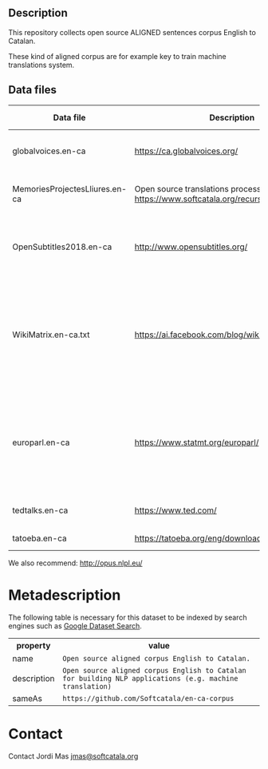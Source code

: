## Description
This repository collects open source ALIGNED sentences corpus English to Catalan.

These kind of aligned corpus are for example key to train machine translations system.

## Data files
| Data file     | Description | Segments | Import date | License|Comments
| ------------- |-------------| -----| ---- | ---- | ---- | 
| globalvoices.en-ca | https://ca.globalvoices.org/ | 21342| Jan 2020 | Creative Commons Attribution-Only|
| MemoriesProjectesLliures.en-ca | Open source translations processed by https://www.softcatala.org/recursos/memories.html | 771458|Jan 2020 | Several open source licenses|
| OpenSubtitles2018.en-ca | http://www.opensubtitles.org/ | 482009| Jan 2020 | No free (every setence belongs to their author)
| WikiMatrix.en-ca.txt | https://ai.facebook.com/blog/wikimatrix/| 1205908|Jan 2020 |  |Extraction of pairs with quality >= 1.0 (around 30% of the senteces are incorrectly aligned)| Creative Commons Attribution-ShareAlike License
| europarl.en-ca | https://www.statmt.org/europarl/| 1965734|Jan 2020 |?| Original corpus was English -> Spanish and the Catalan has been translated using MT 
| tedtalks.en-ca | https://www.ted.com/ | 50979|Jan 2020 |Creative Commons BY-NC-ND |
| tatoeba.en-ca | https://tatoeba.org/eng/downloads | 5500|Jan 2020 | CC0 and CC-BY |

We also recommend: http://opus.nlpl.eu/

# Metadescription

The following table is necessary for this dataset to be indexed by search
engines such as <a href="https://g.co/datasetsearch">Google Dataset Search</a>.

<div itemscope itemtype="http://schema.org/Dataset">
  <table>
    <tr>
      <th>property</th>
      <th>value</th>
    </tr>
    <tr>
      <td>name</td>
      <td><code itemprop="name">Open source aligned corpus English to Catalan.</code></td>
    </tr>
    <tr>
      <td>description</td>
      <td><code itemprop="description">Open source aligned corpus English to Catalan for building NLP applications (e.g. machine translation)</code></td>
    </tr>
    <tr>
      <td>sameAs</td>
      <td><code itemprop="sameAs">https://github.com/Softcatala/en-ca-corpus</code></td>
    </tr>
  </table>
</div>

# Contact

Contact Jordi Mas <jmas@softcatala.org>




